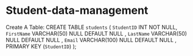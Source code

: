 # Student-data-management
Create A Table:
CREATE TABLE `students` ( 
  `StudentID` INT NOT NULL,
  `FirstName` VARCHAR(50) NULL DEFAULT NULL ,
  `LastName` VARCHAR(50) NULL DEFAULT NULL ,
  `Email` VARCHAR(100) NULL DEFAULT NULL ,
   PRIMARY KEY (`StudentID`)
);
